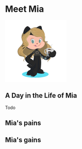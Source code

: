 # Meet Mia
<img src="../JuMiverse.PNG" width="200" height="200">

## A Day in the Life of Mia

Todo

## Mia's pains

## Mia's gains

